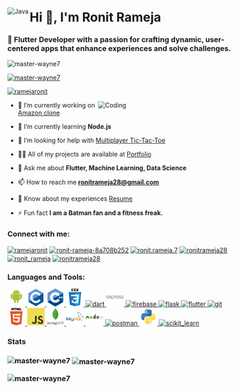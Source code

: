 <img align="left" alt="Java" width="50" style="padding-right:20x;padding-top:20px"  src="https://slackmojis.com/emojis/13005-batmanrunning/download"/><h1 align="Left">Hi 👋, I'm Ronit Rameja</h1>
<h3 align="left">🚀 Flutter Developer with a passion for crafting dynamic, user-centered apps that enhance experiences and solve challenges.</h3>

<p align="left"> <img src="https://komarev.com/ghpvc/?username=master-wayne7&label=Profile%20views&color=0e75b6&style=flat" alt="master-wayne7" /> </p>

<p align="left"> <a href="https://github.com/ryo-ma/github-profile-trophy"><img src="https://github-profile-trophy.vercel.app/?username=master-wayne7" alt="master-wayne7" /></a> </p>

<p align="left"> <a href="https://twitter.com/ramejaronit" target="blank"><img src="https://img.shields.io/twitter/follow/ramejaronit?logo=twitter&style=for-the-badge" alt="ramejaronit" /></a> </p>
<div>
  <img align="right" alt="Coding" width="300" src="https://media.giphy.com/media/v1.Y2lkPTc5MGI3NjExZDhldDhpY29lYjZ3eXJzYTlnM3E5ODdqbmRsZ2E3cjR4cTZramhxZCZlcD12MV9pbnRlcm5hbF9naWZfYnlfaWQmY3Q9Zw/qgQUggAC3Pfv687qPC/giphy.gif">

- 🔭 I’m currently working on [Amazon clone](https://github.com/master-wayne7/amazon_clone.git)

- 🌱 I’m currently learning **Node.js**

- 🤝 I’m looking for help with [Multiplayer Tic-Tac-Toe](https://github.com/master-wayne7/mp_tictactoe)

- 👨‍💻 All of my projects are available at [Portfolio](https://master-wayne7.github.io/portfolio/)

- 💬 Ask me about **Flutter, Machine Learning, Data Science**

- 📫 How to reach me **ronitrameja28@gmail.com**

- 📄 Know about my experiences [Resume](https://drive.google.com/file/d/1MxBQ4aJ-um1hzKgetFOuWxX99Gf-Z8tE/view?usp=sharing)

- ⚡ Fun fact **I am a Batman fan and a fitness freak.**
</div>
<h3 align="left">Connect with me:</h3>
<p align="left">
<a href="https://twitter.com/ramejaronit" target="blank"><img align="center" src="https://raw.githubusercontent.com/rahuldkjain/github-profile-readme-generator/master/src/images/icons/Social/twitter.svg" alt="ramejaronit" height="30" width="40" /></a>
<a href="https://linkedin.com/in/ronit-rameja-8a708b252" target="blank"><img align="center" src="https://raw.githubusercontent.com/rahuldkjain/github-profile-readme-generator/master/src/images/icons/Social/linked-in-alt.svg" alt="ronit-rameja-8a708b252" height="30" width="40" /></a>
<a href="https://fb.com/ronit.rameja.7" target="blank"><img align="center" src="https://raw.githubusercontent.com/rahuldkjain/github-profile-readme-generator/master/src/images/icons/Social/facebook.svg" alt="ronit.rameja.7" height="30" width="40" /></a>
<a href="https://www.hackerrank.com/ronitrameja28" target="blank"><img align="center" src="https://raw.githubusercontent.com/rahuldkjain/github-profile-readme-generator/master/src/images/icons/Social/hackerrank.svg" alt="ronitrameja28" height="30" width="40" /></a>
<a href="https://www.leetcode.com/ronit_rameja" target="blank"><img align="center" src="https://raw.githubusercontent.com/rahuldkjain/github-profile-readme-generator/master/src/images/icons/Social/leet-code.svg" alt="ronit_rameja" height="30" width="40" /></a>
<a href="https://auth.geeksforgeeks.org/user/ronitrameja28" target="blank"><img align="center" src="https://raw.githubusercontent.com/rahuldkjain/github-profile-readme-generator/master/src/images/icons/Social/geeks-for-geeks.svg" alt="ronitrameja28" height="30" width="40" /></a>
</p>

<h3 align="left">Languages and Tools:</h3>
<p align="left"> <a href="https://developer.android.com" target="_blank" rel="noreferrer"> <img src="https://raw.githubusercontent.com/devicons/devicon/master/icons/android/android-original-wordmark.svg" alt="android" width="40" height="40"/> </a> <a href="https://www.cprogramming.com/" target="_blank" rel="noreferrer"> <img src="https://raw.githubusercontent.com/devicons/devicon/master/icons/c/c-original.svg" alt="c" width="40" height="40"/> </a> <a href="https://www.w3schools.com/cpp/" target="_blank" rel="noreferrer"> <img src="https://raw.githubusercontent.com/devicons/devicon/master/icons/cplusplus/cplusplus-original.svg" alt="cplusplus" width="40" height="40"/> </a> <a href="https://www.w3schools.com/css/" target="_blank" rel="noreferrer"> <img src="https://raw.githubusercontent.com/devicons/devicon/master/icons/css3/css3-original-wordmark.svg" alt="css3" width="40" height="40"/> </a> <a href="https://dart.dev" target="_blank" rel="noreferrer"> <img src="https://www.vectorlogo.zone/logos/dartlang/dartlang-icon.svg" alt="dart" width="40" height="40"/> </a> <a href="https://expressjs.com" target="_blank" rel="noreferrer"> <img src="https://raw.githubusercontent.com/devicons/devicon/master/icons/express/express-original-wordmark.svg" alt="express" width="40" height="40"/> </a> <a href="https://firebase.google.com/" target="_blank" rel="noreferrer"> <img src="https://www.vectorlogo.zone/logos/firebase/firebase-icon.svg" alt="firebase" width="40" height="40"/> </a> <a href="https://flask.palletsprojects.com/" target="_blank" rel="noreferrer"> <img src="https://www.vectorlogo.zone/logos/pocoo_flask/pocoo_flask-icon.svg" alt="flask" width="40" height="40"/> </a> <a href="https://flutter.dev" target="_blank" rel="noreferrer"> <img src="https://www.vectorlogo.zone/logos/flutterio/flutterio-icon.svg" alt="flutter" width="40" height="40"/> </a> <a href="https://git-scm.com/" target="_blank" rel="noreferrer"> <img src="https://www.vectorlogo.zone/logos/git-scm/git-scm-icon.svg" alt="git" width="40" height="40"/> </a> <a href="https://www.w3.org/html/" target="_blank" rel="noreferrer"> <img src="https://raw.githubusercontent.com/devicons/devicon/master/icons/html5/html5-original-wordmark.svg" alt="html5" width="40" height="40"/> </a> <a href="https://developer.mozilla.org/en-US/docs/Web/JavaScript" target="_blank" rel="noreferrer"> <img src="https://raw.githubusercontent.com/devicons/devicon/master/icons/javascript/javascript-original.svg" alt="javascript" width="40" height="40"/> </a> <a href="https://www.mongodb.com/" target="_blank" rel="noreferrer"> <img src="https://raw.githubusercontent.com/devicons/devicon/master/icons/mongodb/mongodb-original-wordmark.svg" alt="mongodb" width="40" height="40"/> </a> <a href="https://www.mysql.com/" target="_blank" rel="noreferrer"> <img src="https://raw.githubusercontent.com/devicons/devicon/master/icons/mysql/mysql-original-wordmark.svg" alt="mysql" width="40" height="40"/> </a> <a href="https://nodejs.org" target="_blank" rel="noreferrer"> <img src="https://raw.githubusercontent.com/devicons/devicon/master/icons/nodejs/nodejs-original-wordmark.svg" alt="nodejs" width="40" height="40"/> </a> <a href="https://postman.com" target="_blank" rel="noreferrer"> <img src="https://www.vectorlogo.zone/logos/getpostman/getpostman-icon.svg" alt="postman" width="40" height="40"/> </a> <a href="https://www.python.org" target="_blank" rel="noreferrer"> <img src="https://raw.githubusercontent.com/devicons/devicon/master/icons/python/python-original.svg" alt="python" width="40" height="40"/> </a> <a href="https://scikit-learn.org/" target="_blank" rel="noreferrer"> <img src="https://upload.wikimedia.org/wikipedia/commons/0/05/Scikit_learn_logo_small.svg" alt="scikit_learn" width="40" height="40"/> </a> </p>

<h3>Stats<h3>
<p><img align="left" src="https://github-readme-stats.vercel.app/api/top-langs?username=master-wayne7&show_icons=true&locale=en&layout=compact&theme=tokyonight" alt="master-wayne7" /></p>

<p>&nbsp;<img align="center" src="https://github-readme-stats.vercel.app/api?username=master-wayne7&show_icons=true&locale=en&theme=tokyonight" alt="master-wayne7" /></p>

<p><img align="center" src="https://github-readme-streak-stats.herokuapp.com/?user=master-wayne7&&theme=tokyonight" alt="master-wayne7" /></p>
